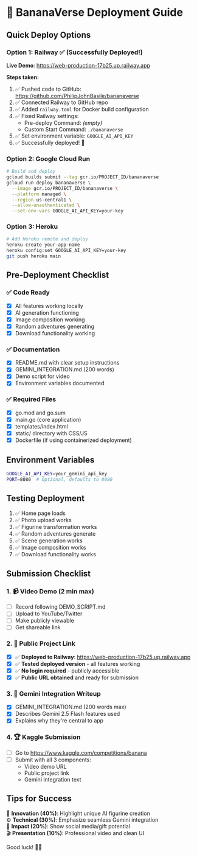 # 🚀 BananaVerse Deployment Guide

## Quick Deploy Options

### Option 1: Railway ✅ (Successfully Deployed!)  
**Live Demo**: https://web-production-17b25.up.railway.app

**Steps taken:**
1. ✅ Pushed code to GitHub: https://github.com/PhilipJohnBasile/bananaverse
2. ✅ Connected Railway to GitHub repo
3. ✅ Added `railway.toml` for Docker build configuration
4. ✅ Fixed Railway settings:
   - Pre-deploy Command: *(empty)*
   - Custom Start Command: `./bananaverse`  
5. ✅ Set environment variable: `GOOGLE_AI_API_KEY`
6. ✅ Successfully deployed! 🚀

### Option 2: Google Cloud Run
```bash
# Build and deploy
gcloud builds submit --tag gcr.io/PROJECT_ID/bananaverse
gcloud run deploy bananaverse \
  --image gcr.io/PROJECT_ID/bananaverse \
  --platform managed \
  --region us-central1 \
  --allow-unauthenticated \
  --set-env-vars GOOGLE_AI_API_KEY=your-key
```

### Option 3: Heroku
```bash
# Add Heroku remote and deploy
heroku create your-app-name
heroku config:set GOOGLE_AI_API_KEY=your-key
git push heroku main
```

## Pre-Deployment Checklist

### ✅ Code Ready
- [x] All features working locally
- [x] AI generation functioning  
- [x] Image composition working
- [x] Random adventures generating
- [x] Download functionality working

### ✅ Documentation
- [x] README.md with clear setup instructions
- [x] GEMINI_INTEGRATION.md (200 words)
- [x] Demo script for video
- [x] Environment variables documented

### ✅ Required Files
- [x] go.mod and go.sum
- [x] main.go (core application)
- [x] templates/index.html
- [x] static/ directory with CSS/JS
- [x] Dockerfile (if using containerized deployment)

## Environment Variables
```bash
GOOGLE_AI_API_KEY=your_gemini_api_key
PORT=8080  # Optional, defaults to 8080
```

## Testing Deployment
1. ✅ Home page loads
2. ✅ Photo upload works
3. ✅ Figurine transformation works
4. ✅ Random adventures generate
5. ✅ Scene generation works  
6. ✅ Image composition works
7. ✅ Download functionality works

## Submission Checklist

### 1. 📹 Video Demo (2 min max)
- [ ] Record following DEMO_SCRIPT.md
- [ ] Upload to YouTube/Twitter
- [ ] Make publicly viewable
- [ ] Get shareable link

### 2. 🔗 Public Project Link  
- [x] ✅ **Deployed to Railway**: https://web-production-17b25.up.railway.app
- [x] ✅ **Tested deployed version** - all features working
- [x] ✅ **No login required** - publicly accessible
- [x] ✅ **Public URL obtained** and ready for submission

### 3. 📝 Gemini Integration Writeup
- [x] GEMINI_INTEGRATION.md (200 words max)
- [x] Describes Gemini 2.5 Flash features used
- [x] Explains why they're central to app

### 4. 🏆 Kaggle Submission
- [ ] Go to https://www.kaggle.com/competitions/banana
- [ ] Submit with all 3 components:
  - Video demo URL
  - Public project link  
  - Gemini integration text

## Tips for Success

🎯 **Innovation (40%)**: Highlight unique AI figurine creation  
⚙️ **Technical (30%)**: Emphasize seamless Gemini integration  
🌟 **Impact (20%)**: Show social media/gift potential  
🎬 **Presentation (10%)**: Professional video and clean UI

Good luck! 🍌✨
